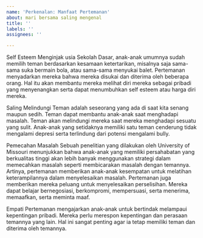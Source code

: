 ```yaml
---
name: 'Perkenalan: Manfaat Pertemanan'
about: mari bersama saling mengenal
title: ''
labels: ''
assignees: ''

---
```


Self Esteem
Menginjak usia Sekolah Dasar, anak-anak umumnya sudah memilih teman berdasarkan kesamaan ketertarikan, misalnya saja sama-sama suka bermain bola, atau sama-sama menyukai balet. Pertemanan menyadarkan mereka bahwa mereka disukai dan diterima oleh beberapa orang. Hal itu akan membantu mereka melihat diri mereka sebagai pribadi yang menyenangkan serta dapat menumbuhkan self esteem atau harga diri mereka.
 
Saling Melindungi
Teman adalah seseorang yang ada di saat kita senang maupun sedih. Teman dapat membantu anak-anak saat menghadapi masalah. Teman akan melindungi mereka saat mereka menghadapi sesuatu yang sulit. Anak-anak yang setidaknya memiliki satu teman cenderung tidak mengalami depresi serta terlindung dari potensi mengalami bully.
 
Pemecahan Masalah
Sebuah penelitian yang dilakukan oleh University of Missouri menunjukkan bahwa anak-anak yang memiliki persahabatan yang berkualitas tinggi akan lebih banyak menggunakan strategi dalam memecahkan masalah seperti membicarakan masalah dengan temannya. Artinya, pertemanan memberikan anak-anak kesempatan untuk melatihan keterampilannya dalam menyelesaikan masalah. Pertemanan juga memberikan mereka peluang untuk menyelesaikan perselisihan. Mereka dapat belajar bernegosiasi, berkompromi, mempersuasi, serta menerima, memaafkan, serta meminta maaf.
 
Empati
Pertemanan mengajarkan anak-anak untuk bertindak melampaui kepentingan pribadi. Mereka perlu merespon kepentingan dan perasaan temannya yang lain. Hal ini sangat penting agar ia tetap memiliki teman dan diterima oleh temannya.
